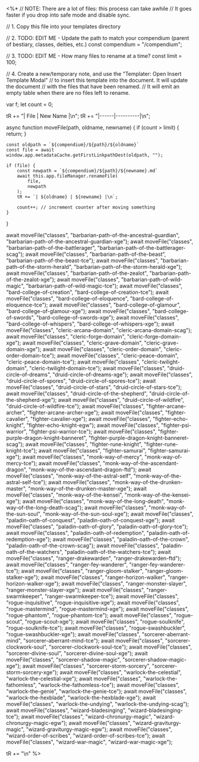<%*
// NOTE: There are a lot of files: this process can take awhile
// It goes faster if you drop into safe mode and disable sync.

// 1. Copy this file into your templates directory

// 2. TODO: EDIT ME - Update the path to match your compendium (parent of bestiary, classes, deities, etc.)
const compendium = "/compendium";

// 3. TODO: EDIT ME - How many files to rename at a time?
const limit = 100;

// 4. Create a new/temporary note, and use the "Templater: Open Insert Template Modal"
// to insert this template into the document. It will update the document 
// with the files that have been renamed. 
// It will emit an empty table when there are no files left to rename.

var f;
let count = 0;

tR += "| File | New Name |\n";
tR += "|------|----------|\n";

async function moveFile(path, oldname, newname) {
    if (count > limit) {
        return;
    }
    
    const oldpath = `${compendium}/${path}/${oldname}`
    const file = await window.app.metadataCache.getFirstLinkpathDest(oldpath, "");
    
    if (file) {
        const newpath = `${compendium}/${path}/${newname}.md`
        await this.app.fileManager.renameFile(
            file,
            newpath
        );
        tR += `| ${oldname} | ${newname} |\n`;
        
        count++; // increment counter after moving something
    }
}

await moveFile("classes", "barbarian-path-of-the-ancestral-guardian", "barbarian-path-of-the-ancestral-guardian-xge");
await moveFile("classes", "barbarian-path-of-the-battlerager", "barbarian-path-of-the-battlerager-scag");
await moveFile("classes", "barbarian-path-of-the-beast", "barbarian-path-of-the-beast-tce");
await moveFile("classes", "barbarian-path-of-the-storm-herald", "barbarian-path-of-the-storm-herald-xge");
await moveFile("classes", "barbarian-path-of-the-zealot", "barbarian-path-of-the-zealot-xge");
await moveFile("classes", "barbarian-path-of-wild-magic", "barbarian-path-of-wild-magic-tce");
await moveFile("classes", "bard-college-of-creation", "bard-college-of-creation-tce");
await moveFile("classes", "bard-college-of-eloquence", "bard-college-of-eloquence-tce");
await moveFile("classes", "bard-college-of-glamour", "bard-college-of-glamour-xge");
await moveFile("classes", "bard-college-of-swords", "bard-college-of-swords-xge");
await moveFile("classes", "bard-college-of-whispers", "bard-college-of-whispers-xge");
await moveFile("classes", "cleric-arcana-domain", "cleric-arcana-domain-scag");
await moveFile("classes", "cleric-forge-domain", "cleric-forge-domain-xge");
await moveFile("classes", "cleric-grave-domain", "cleric-grave-domain-xge");
await moveFile("classes", "cleric-order-domain", "cleric-order-domain-tce");
await moveFile("classes", "cleric-peace-domain", "cleric-peace-domain-tce");
await moveFile("classes", "cleric-twilight-domain", "cleric-twilight-domain-tce");
await moveFile("classes", "druid-circle-of-dreams", "druid-circle-of-dreams-xge");
await moveFile("classes", "druid-circle-of-spores", "druid-circle-of-spores-tce");
await moveFile("classes", "druid-circle-of-stars", "druid-circle-of-stars-tce");
await moveFile("classes", "druid-circle-of-the-shepherd", "druid-circle-of-the-shepherd-xge");
await moveFile("classes", "druid-circle-of-wildfire", "druid-circle-of-wildfire-tce");
await moveFile("classes", "fighter-arcane-archer", "fighter-arcane-archer-xge");
await moveFile("classes", "fighter-cavalier", "fighter-cavalier-xge");
await moveFile("classes", "fighter-echo-knight", "fighter-echo-knight-egw");
await moveFile("classes", "fighter-psi-warrior", "fighter-psi-warrior-tce");
await moveFile("classes", "fighter-purple-dragon-knight-banneret", "fighter-purple-dragon-knight-banneret-scag");
await moveFile("classes", "fighter-rune-knight", "fighter-rune-knight-tce");
await moveFile("classes", "fighter-samurai", "fighter-samurai-xge");
await moveFile("classes", "monk-way-of-mercy", "monk-way-of-mercy-tce");
await moveFile("classes", "monk-way-of-the-ascendant-dragon", "monk-way-of-the-ascendant-dragon-ftd");
await moveFile("classes", "monk-way-of-the-astral-self", "monk-way-of-the-astral-self-tce");
await moveFile("classes", "monk-way-of-the-drunken-master", "monk-way-of-the-drunken-master-xge");
await moveFile("classes", "monk-way-of-the-kensei", "monk-way-of-the-kensei-xge");
await moveFile("classes", "monk-way-of-the-long-death", "monk-way-of-the-long-death-scag");
await moveFile("classes", "monk-way-of-the-sun-soul", "monk-way-of-the-sun-soul-xge");
await moveFile("classes", "paladin-oath-of-conquest", "paladin-oath-of-conquest-xge");
await moveFile("classes", "paladin-oath-of-glory", "paladin-oath-of-glory-tce");
await moveFile("classes", "paladin-oath-of-redemption", "paladin-oath-of-redemption-xge");
await moveFile("classes", "paladin-oath-of-the-crown", "paladin-oath-of-the-crown-scag");
await moveFile("classes", "paladin-oath-of-the-watchers", "paladin-oath-of-the-watchers-tce");
await moveFile("classes", "ranger-drakewarden", "ranger-drakewarden-ftd");
await moveFile("classes", "ranger-fey-wanderer", "ranger-fey-wanderer-tce");
await moveFile("classes", "ranger-gloom-stalker", "ranger-gloom-stalker-xge");
await moveFile("classes", "ranger-horizon-walker", "ranger-horizon-walker-xge");
await moveFile("classes", "ranger-monster-slayer", "ranger-monster-slayer-xge");
await moveFile("classes", "ranger-swarmkeeper", "ranger-swarmkeeper-tce");
await moveFile("classes", "rogue-inquisitive", "rogue-inquisitive-xge");
await moveFile("classes", "rogue-mastermind", "rogue-mastermind-xge");
await moveFile("classes", "rogue-phantom", "rogue-phantom-tce");
await moveFile("classes", "rogue-scout", "rogue-scout-xge");
await moveFile("classes", "rogue-soulknife", "rogue-soulknife-tce");
await moveFile("classes", "rogue-swashbuckler", "rogue-swashbuckler-xge");
await moveFile("classes", "sorcerer-aberrant-mind", "sorcerer-aberrant-mind-tce");
await moveFile("classes", "sorcerer-clockwork-soul", "sorcerer-clockwork-soul-tce");
await moveFile("classes", "sorcerer-divine-soul", "sorcerer-divine-soul-xge");
await moveFile("classes", "sorcerer-shadow-magic", "sorcerer-shadow-magic-xge");
await moveFile("classes", "sorcerer-storm-sorcery", "sorcerer-storm-sorcery-xge");
await moveFile("classes", "warlock-the-celestial", "warlock-the-celestial-xge");
await moveFile("classes", "warlock-the-fathomless", "warlock-the-fathomless-tce");
await moveFile("classes", "warlock-the-genie", "warlock-the-genie-tce");
await moveFile("classes", "warlock-the-hexblade", "warlock-the-hexblade-xge");
await moveFile("classes", "warlock-the-undying", "warlock-the-undying-scag");
await moveFile("classes", "wizard-bladesinging", "wizard-bladesinging-tce");
await moveFile("classes", "wizard-chronurgy-magic", "wizard-chronurgy-magic-egw");
await moveFile("classes", "wizard-graviturgy-magic", "wizard-graviturgy-magic-egw");
await moveFile("classes", "wizard-order-of-scribes", "wizard-order-of-scribes-tce");
await moveFile("classes", "wizard-war-magic", "wizard-war-magic-xge");

tR += "\n"
%>
